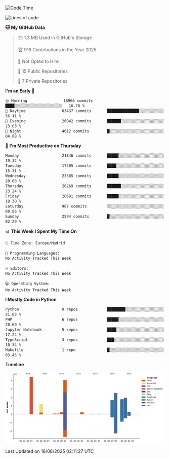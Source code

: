 <!--START_SECTION:waka-->
![Code Time](http://img.shields.io/badge/Code%20Time-839%20hrs%2038%20mins-blue)

![Lines of code](https://img.shields.io/badge/From%20Hello%20World%20I%27ve%20Written-18.5%20million%20lines%20of%20code-blue)

**🐱 My GitHub Data** 

> 📦 1.3 MB Used in GitHub's Storage 
 > 
> 🏆 918 Contributions in the Year 2025
 > 
> 🚫 Not Opted to Hire
 > 
> 📜 15 Public Repositories 
 > 
> 🔑 7 Private Repositories 
 > 
**I'm an Early 🐤** 

```text
🌞 Morning                18966 commits       ████░░░░░░░░░░░░░░░░░░░░░   16.78 % 
🌆 Daytime                63437 commits       ██████████████░░░░░░░░░░░   56.11 % 
🌃 Evening                26042 commits       ██████░░░░░░░░░░░░░░░░░░░   23.03 % 
🌙 Night                  4612 commits        █░░░░░░░░░░░░░░░░░░░░░░░░   04.08 % 
```
📅 **I'm Most Productive on Thursday** 

```text
Monday                   21846 commits       █████░░░░░░░░░░░░░░░░░░░░   19.32 % 
Tuesday                  17305 commits       ████░░░░░░░░░░░░░░░░░░░░░   15.31 % 
Wednesday                23385 commits       █████░░░░░░░░░░░░░░░░░░░░   20.68 % 
Thursday                 26269 commits       ██████░░░░░░░░░░░░░░░░░░░   23.24 % 
Friday                   20691 commits       █████░░░░░░░░░░░░░░░░░░░░   18.30 % 
Saturday                 967 commits         ░░░░░░░░░░░░░░░░░░░░░░░░░   00.86 % 
Sunday                   2594 commits        █░░░░░░░░░░░░░░░░░░░░░░░░   02.29 % 
```


📊 **This Week I Spent My Time On** 

```text
🕑︎ Time Zone: Europe/Madrid

💬 Programming Languages: 
No Activity Tracked This Week

🔥 Editors: 
No Activity Tracked This Week

💻 Operating System: 
No Activity Tracked This Week
```

**I Mostly Code in Python** 

```text
Python                   9 repos             ████████░░░░░░░░░░░░░░░░░   31.03 % 
PHP                      6 repos             █████░░░░░░░░░░░░░░░░░░░░   20.69 % 
Jupyter Notebook         5 repos             ████░░░░░░░░░░░░░░░░░░░░░   17.24 % 
TypeScript               3 repos             ███░░░░░░░░░░░░░░░░░░░░░░   10.34 % 
Makefile                 1 repo              █░░░░░░░░░░░░░░░░░░░░░░░░   03.45 % 
```



**Timeline**

![Lines of Code chart](https://raw.githubusercontent.com/danisoronellas/danisoronellas/main/assets/bar_graph.png)


 Last Updated on 16/08/2025 02:11:27 UTC
<!--END_SECTION:waka-->
